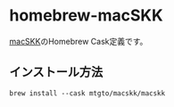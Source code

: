 homebrew-macSKK
====
[macSKK](https://github.com/mtgto/macSKK)のHomebrew Cask定義です。

## インストール方法

```console
brew install --cask mtgto/macskk/macskk
```
